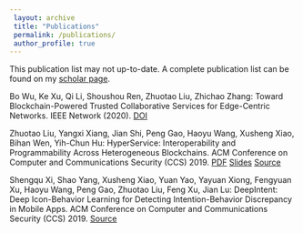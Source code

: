 ```yaml
---
 layout: archive
 title: "Publications"
 permalink: /publications/
 author_profile: true
---
```


This publication list may not up-to-date. A complete publication list can be found on my [scholar page](https://scholar.google.com/citations?user=F8gi4rcAAAAJ&hl=en). 

Bo Wu, Ke Xu, Qi Li, Shoushou Ren, Zhuotao Liu, Zhichao Zhang:
Toward Blockchain-Powered Trusted Collaborative Services for Edge-Centric Networks. IEEE Network (2020). [DOI](https://ieeexplore.ieee.org/document/9055734)

Zhuotao Liu, Yangxi Xiang, Jian Shi, Peng Gao, Haoyu Wang, Xusheng Xiao, Bihan Wen, Yih-Chun Hu:
HyperService: Interoperability and Programmability Across Heterogeneous Blockchains. ACM Conference on Computer and Communications Security (CCS) 2019. [PDF](https://eprint.iacr.org/2020/578.pdf) [Slides](https://zliuInspire.github.io/files/HyperServiceSlides.pdf) [Source](https://github.com/HyperService-Consortium) 

Shengqu Xi, Shao Yang, Xusheng Xiao, Yuan Yao, Yayuan Xiong, Fengyuan Xu, Haoyu Wang, Peng Gao, Zhuotao Liu, Feng Xu, Jian Lu:
DeepIntent: Deep Icon-Behavior Learning for Detecting Intention-Behavior Discrepancy in Mobile Apps. ACM Conference on Computer and Communications Security (CCS) 2019. [Source](https://github.com/deepintent-ccs/DeepIntent/)

